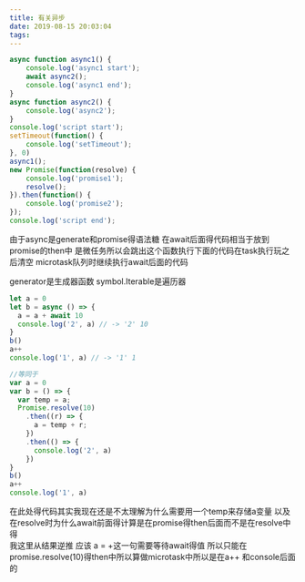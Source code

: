 ```yaml
---
title: 有关异步
date: 2019-08-15 20:03:04
tags:
---
```

```javascript
async function async1() {
    console.log('async1 start');
    await async2();
    console.log('async1 end');
}
async function async2() {
    console.log('async2');
}
console.log('script start');
setTimeout(function() {
    console.log('setTimeout');
}, 0)
async1();
new Promise(function(resolve) {
    console.log('promise1');
    resolve();
}).then(function() {
    console.log('promise2');
});
console.log('script end');
```
由于async是generate和promise得语法糖 在await后面得代码相当于放到promise的then中 是微任务所以会跳出这个函数执行下面的代码在task执行玩之后清空  microtask队列时继续执行await后面的代码  

generator是生成器函数
symbol.Iterable是遍历器

```javascript
let a = 0
let b = async () => {
  a = a + await 10
  console.log('2', a) // -> '2' 10
}
b()
a++
console.log('1', a) // -> '1' 1

//等同于
var a = 0
var b = () => {
  var temp = a;
  Promise.resolve(10)
    .then((r) => {
      a = temp + r;
    })
    .then(() => {
      console.log('2', a)
    })
}
b()
a++
console.log('1', a)
```
在此处得代码其实我现在还是不太理解为什么需要用一个temp来存储a变量 以及在resolve时为什么await前面得计算是在promise得then后面而不是在resolve中得  
我这里从结果逆推 应该 a = +这一句需要等待await得值 所以只能在promise.resolve(10)得then中所以算做microtask中所以是在a++ 和console后面的
